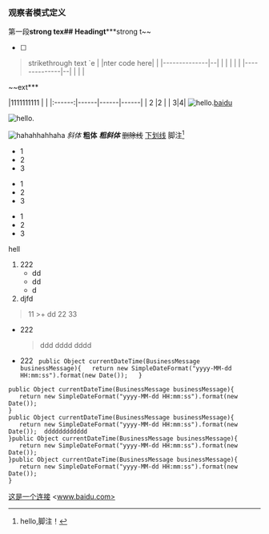 
### 观察者模式定义
第一段**strong tex## Headingt*****strong t~~

 - [ ] 

> strikethrough text
> `e
|
|nter code here|  |
|--------------|--|
|              |  |
|  |
|--------------|--|
|              |  |


~~ext***

|1111111111         |  |
|:------:|------|------|------|
| 2    |2 |
| 3|4|
![hello.](http://static.runoob.com/images/runoob-logo.png)[baidu]

[baidu]: http://www.baidu.com
![hello.](http://static.runoob.com/images/runoob-logo.png)

![hahahhahhaha](https://ss0.bdstatic.com/94oJfD_bAAcT8t7mm9GUKT-xh_/timg?image&quality=100&size=b4000_4000&sec=1583220295&di=8fa958c45ba30fd66755305c6e799e30&src=http://a3.att.hudong.com/68/61/300000839764127060614318218_950.jpg)
*斜体*
**粗体**
***粗斜体***
~~删除线~~
<u>下划线</u>
脚注[^hahha]

[^hahha]:hello,脚注！


+ 1
+ 2
+ 3
* 1
* 2
* 3
- 1
- 2
- 3


hell

 1. 222
	 - dd
	 - dd
	 - d
2.  djfd
> 11
     >+ dd
> 22
> 33

* 222
    >ddd
    >dddd
    >dddd
* 222
` public Object currentDateTime(BusinessMessage businessMessage){  
   return new SimpleDateFormat("yyyy-MM-dd HH:mm:ss").format(new Date());  
			}`

```
public Object currentDateTime(BusinessMessage businessMessage){  
   return new SimpleDateFormat("yyyy-MM-dd HH:mm:ss").format(new Date());  
}
public Object currentDateTime(BusinessMessage businessMessage){  
   return new SimpleDateFormat("yyyy-MM-dd HH:mm:ss").format(new Date());  dddddddddddd 
}public Object currentDateTime(BusinessMessage businessMessage){  
   return new SimpleDateFormat("yyyy-MM-dd HH:mm:ss").format(new Date());  
}public Object currentDateTime(BusinessMessage businessMessage){  
   return new SimpleDateFormat("yyyy-MM-dd HH:mm:ss").format(new Date());  
}
```

 [这是一个连接](https://www.baidu.com)
 <www.baidu.com>
<!--stackedit_data:
eyJoaXN0b3J5IjpbMjAzMDExOTE0OCwyMDI0MzgxMjYzLDE3OT
E5NDAxMjhdfQ==
-->